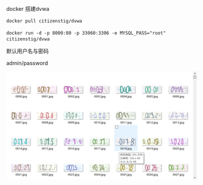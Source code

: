 docker 搭建dvwa

```
docker pull citizenstig/dvwa

docker run -d -p 8000:80 -p 33060:3306 -e MYSQL_PASS="root" citizenstig/dvwa
```

默认用户名与密码

admin/password

![20200620232516](https://raw.githubusercontent.com/Hatcat123/GraphicBed/master/Img2/20200620232516.png)